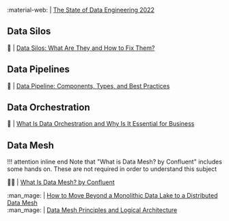 :material-web: | [The State of Data Engineering 2022](https://lakefs.io/the-state-of-data-engineering-2022/)

## Data Silos
:baby_bottle:  | [Data Silos: What Are They and How to Fix Them?](https://www.astronomer.io/blog/data-silos-what-are-they-how-to-fix-them/)</br>

## Data Pipelines
:baby_bottle:  | [Data Pipeline: Components, Types, and Best Practices](https://www.astronomer.io/blog/data-pipeline/)</br>

## Data Orchestration
:baby_bottle:  | [What Is Data Orchestration and Why Is It Essential for Business](https://www.astronomer.io/blog/what-is-data-orchestration/)</br>

## Data Mesh
!!! attention inline end
     Note that "What is Data Mesh? by Confluent" includes some hands on. These are not required in order to understand this subject

:technologist: | [What Is Data Mesh? by Confluent](https://developer.confluent.io/learn-kafka/data-mesh/intro/)</br>

:man_mage:     | [How to Move Beyond a Monolithic Data Lake to a Distributed Data Mesh](https://martinfowler.com/articles/data-monolith-to-mesh.html)</br>
:man_mage:     | [Data Mesh Principles and Logical Architecture](https://martinfowler.com/articles/data-mesh-principles.html)</br>